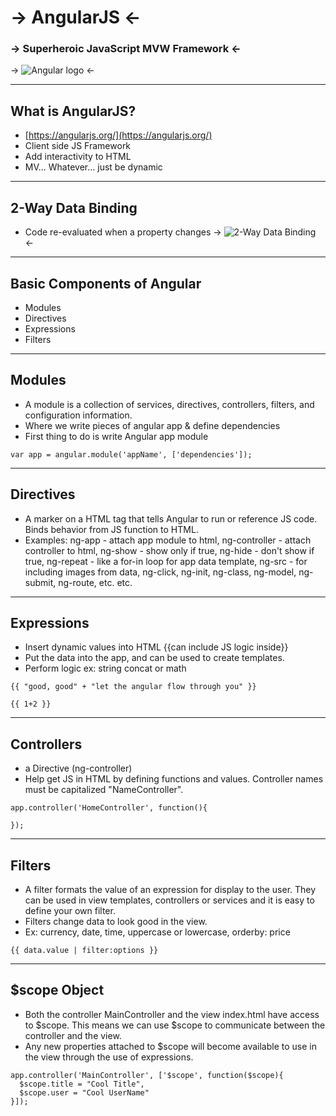 # -> AngularJS <-
### -> Superheroic JavaScript MVW Framework <-
-> ![Angular logo](http://www.invokemedia.com/wp-content/uploads/2015/07/angular.png) <-


---

## What is AngularJS?
 - [https://angularjs.org/](https://angularjs.org/)
 - Client side JS Framework
 - Add interactivity to HTML
 - MV... Whatever... just be dynamic


---

## 2-Way Data Binding
 - Code re-evaluated when a property changes
 -> ![2-Way Data Binding](http://www.dotnet-tricks.com/Content/images/angularjs/two-waybinding.png) <-

 ---

## Basic Components of Angular
- Modules
- Directives
- Expressions
- Filters
---

## Modules
- A module is a collection of services, directives, controllers, filters, and configuration information.
- Where we write pieces of angular app & define dependencies
- First thing to do is write Angular app module
```
var app = angular.module('appName', ['dependencies']);
```
---

## Directives
- A marker on a HTML tag that tells Angular to run or reference JS code. Binds behavior from JS function to HTML.
- Examples: ng-app - attach app module to html, ng-controller - attach controller to html, ng-show - show only if true, ng-hide - don't show if true, ng-repeat - like a for-in loop for app data template, ng-src - for including images from data, ng-click, ng-init, ng-class, ng-model, ng-submit, ng-route, etc. etc.
---
## Expressions
- Insert dynamic values into HTML {{can include JS logic inside}}
- Put the data into the app, and can be used to create templates.
- Perform logic ex: string concat or math
```
{{ "good, good" + "let the angular flow through you" }}
```
```
{{ 1+2 }}
```
---
## Controllers
- a Directive (ng-controller)
- Help get JS in HTML by defining functions and values. Controller names must be capitalized "NameController".
```
app.controller('HomeController', function(){

});
```
---
## Filters
- A filter formats the value of an expression for display to the user. They can be used in view templates, controllers or services and it is easy to define your own filter.
- Filters change data to look good in the view.
- Ex: currency, date, time, uppercase or lowercase, orderby: price
```
{{ data.value | filter:options }}
```
---
## $scope Object
- Both the controller MainController and the view index.html have access to $scope. This means we can use $scope to communicate between the controller and the view.
- Any new properties attached to $scope will become available to use in the view through the use of expressions.
```
app.controller('MainController', ['$scope', function($scope){
  $scope.title = "Cool Title",
  $scope.user = "Cool UserName"
}]);
```
